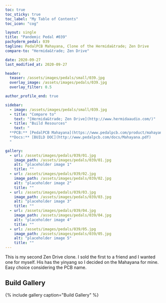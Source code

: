 ```yaml
---
toc: true
toc_sticky: true
toc_label: "My Table of Contents"
toc_icon: "cog"

layout: single
title: "Pandemic Pedal #039"
pachyderm_pedal: 039
tagline: PedalPCB Mahayana, Clone of the Hermida&trade; Zen Drive
compare-to: "Hermida&trade; Zen Drive"

date: 2020-09-27
last_modified_at: 2020-09-27

header:
  teaser: /assets/images/pedals/small/039.jpg
  overlay_image: /assets/images/pedals/039.jpg
  overlay_filter: 0.5

author_profile_end: true

sidebar:
  - image: /assets/images/pedals/small/039.jpg
  - title: "Compare to"
    text: "[Hermida&trade; Zen Drive](http://www.hermidaaudio.com/)"
  - title: "Build Resources"
    text: "
  **PCB:** [PedalPCB Mahayana](https://www.pedalpcb.com/product/mahayana/)<br>
  **Docs:** [BUILD DOC](http://www.pedalpcb.com/docs/Mahayana.pdf)
  "

gallery:
  - url: /assets/images/pedals/039/01.jpg
    image_path: /assets/images/pedals/039/01.jpg
    alt: "placeholder image 1"
    title: ""
  - url: /assets/images/pedals/039/02.jpg
    image_path: /assets/images/pedals/039/02.jpg
    alt: "placeholder image 2"
    title: ""
  - url: /assets/images/pedals/039/03.jpg
    image_path: /assets/images/pedals/039/03.jpg
    alt: "placeholder image 3"
    title: ""
  - url: /assets/images/pedals/039/04.jpg
    image_path: /assets/images/pedals/039/04.jpg
    alt: "placeholder image 4"
    title: ""
  - url: /assets/images/pedals/039/05.jpg
    image_path: /assets/images/pedals/039/05.jpg
    alt: "placeholder image 5"
    title: ""
---
```


This is my second Zen Drive clone. I sold the first to a friend and I wanted one for myself. His has the yinyang so I decided on the Mahayana for mine. Easy choice considering the PCB name.

## Build Gallery ##

{% include gallery caption="Build Gallery" %}